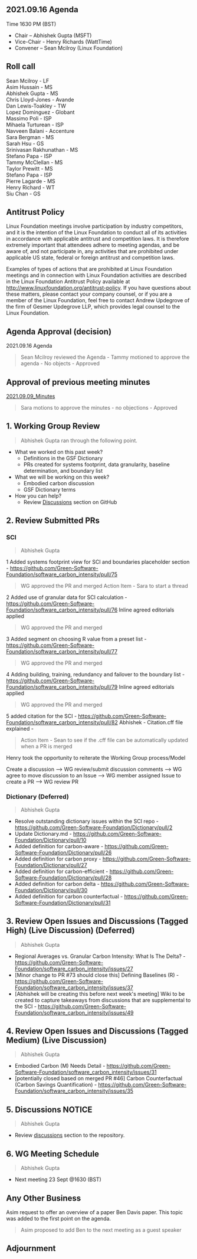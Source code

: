 ## 2021.09.16 Agenda
Time 1630 PM (BST)

- Chair – Abhishek Gupta (MSFT)
- Vice-Chair - Henry Richards (WattTime)
- Convener – Sean Mcilroy (Linux Foundation)
  
## Roll call
Sean Mcilroy - LF <br>
Asim Hussain - MS <br>
Abhishek Gupta - MS <br>
Chris Lloyd-Jones - Avande <br>
Dan Lewis-Toakley - TW <br>
Lopez Dominguez - Globant <br>
Massimo Poli - ISP <br>
Mihaela Turturean - ISP <br>
Navveen Balani - Accenture <br>
Sara Bergman - MS <br>
Sarah Hsu - GS <br>
Srinivasan Rakhunathan - MS <br>
Stefano Papa - ISP<br>
Tammy McClellan - MS<br>
Taylor Prewitt - MS<br>
Stefano Papa - ISP<br>
Pierre Lagarde - MS<br>
Henry Richard - WT<br>
Siu Chan - GS<br>
  
## Antitrust Policy
Linux Foundation meetings involve participation by industry competitors, and it is the intention of the Linux Foundation to conduct 
all of its activities in accordance with applicable antitrust and competition laws. 
It is therefore extremely important that attendees adhere to meeting agendas, and be aware of, and not participate in, any activities 
that are prohibited under applicable US state, federal or foreign antitrust and competition laws.

Examples of types of actions that are prohibited at Linux Foundation meetings and in connection with Linux Foundation activities are 
described in the Linux Foundation Antitrust Policy available at http://www.linuxfoundation.org/antitrust-policy. 
If you have questions about these matters, please contact your company counsel, or if you are a member of the Linux Foundation, 
feel free to contact Andrew Updegrove of the firm of Gesmer Updegrove LLP, which provides legal counsel to the Linux Foundation.
  
## Agenda Approval (decision) 
2021.09.16 Agenda

> Sean Mcilroy reviewed the Agenda - Tammy motioned to approve the agenda - No objects - Approved
  
## Approval of previous meeting minutes
[2021.09.09_Minutes](https://github.com/Green-Software-Foundation/standards_wg/blob/main/Agenda_Minutes/2021.09.09_minutes.md)

> Sara motions to approve the minutes - no objections - Approved

## 1. Working Group Review

> Abhishek Gupta ran through the following point.

- What we worked on this past week?
  - Definitions in the GSF Dictionary 
  - PRs created for systems footprint, data granularity, baseline determination, and boundary list  
- What we will be working on this week?
  - Embodied carbon discussion 
  - GSF Dictionary terms
- How you can help?
  - Review [Discussions](https://github.com/Green-Software-Foundation/software_carbon_intensity/discussions) section on GitHub

## 2. Review Submitted PRs

### SCI

> Abhishek Gupta

1 Added systems footprint view for SCI and boundaries placeholder section - https://github.com/Green-Software-Foundation/software_carbon_intensity/pull/75
> WG approved the PR and merged
Action Item - Sara to start a thread

2 Added use of granular data for SCI calculation - https://github.com/Green-Software-Foundation/software_carbon_intensity/pull/76
Inline agreed editorials applied
> WG approved the PR and merged

3 Added segment on choosing R value from a preset list - https://github.com/Green-Software-Foundation/software_carbon_intensity/pull/77
> WG approved the PR and merged

4 Adding building, training, redundancy and failover to the boundary list - https://github.com/Green-Software-Foundation/software_carbon_intensity/pull/79
Inline agreed editorials applied
> WG approved the PR and merged

5 added citation for the SCI - https://github.com/Green-Software-Foundation/software_carbon_intensity/pull/82
Abhishek - Citation.cff file explained - 
> Action Item - Sean to see if the .cff file can be automatically updated when a PR is merged


Henry took the opportunity to reiterate the Working Group process/Model

Create a discussion --> WG review/submit discussion comments --> WG agree to move discussion to an Issue --> WG member assigned Issue to create a PR --> WG review PR

### Dictionary (Deferred)

> Abhishek Gupta
- Resolve outstanding dictionary issues within the SCI repo - https://github.com/Green-Software-Foundation/Dictionary/pull/2
- Update Dictionary.md - https://github.com/Green-Software-Foundation/Dictionary/pull/10
- Added definition for carbon-aware - https://github.com/Green-Software-Foundation/Dictionary/pull/26
- Added definition for carbon proxy - https://github.com/Green-Software-Foundation/Dictionary/pull/27
- Added definition for carbon-efficient - https://github.com/Green-Software-Foundation/Dictionary/pull/28
- Added definition for carbon delta - https://github.com/Green-Software-Foundation/Dictionary/pull/30
- Added definition for carbon counterfactual - https://github.com/Green-Software-Foundation/Dictionary/pull/31

## 3. Review Open Issues and Discussions (Tagged High) (Live Discussion) (Deferred)
> Abhishek Gupta
- Regional Averages vs. Granular Carbon Intensity: What Is The Delta? - https://github.com/Green-Software-Foundation/software_carbon_intensity/issues/27
- [Minor change to PR #73 should close this] Defining Baselines (R) - https://github.com/Green-Software-Foundation/software_carbon_intensity/issues/37
- [Abhishek will be creating this before next week's meeting] Wiki to be created to capture takeaways from discussions that are supplemental to the SCI - https://github.com/Green-Software-Foundation/software_carbon_intensity/issues/49

## 4. Review Open Issues and Discussions (Tagged Medium) (Live Discussion)
> Abhishek Gupta
- Embodied Carbon (M) Needs Detail - https://github.com/Green-Software-Foundation/software_carbon_intensity/issues/31
- [potentially closed based on merged PR #46] Carbon Counterfactual (Carbon Savings Quantification) - https://github.com/Green-Software-Foundation/software_carbon_intensity/issues/35

## 5. Discussions NOTICE
> Abhishek Gupta
- Review [discussions](https://github.com/Green-Software-Foundation/software_carbon_intensity/discussions) section to the repository. 

## 6. WG Meeting Schedule
> Abhishek Gupta
- Next meeting 23 Sept @1630 (BST) 

## Any Other Business

Asim request to offer an overview of a paper Ben Davis paper.
This topic was added to the first point on the agenda.

> Asim proposed to add Ben to the next meeting as a guest speaker

## Adjournment
